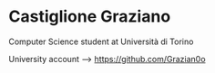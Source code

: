 # Castiglione Graziano

Computer Science student at Università di Torino

University account --> https://github.com/Grazian0o
